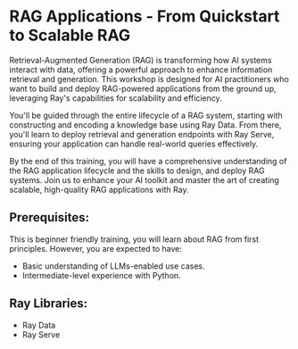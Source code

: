 # RAG Applications - From Quickstart to Scalable RAG

Retrieval-Augmented Generation (RAG) is transforming how AI systems interact with data, offering a powerful approach to enhance information retrieval and generation. This workshop is designed for AI practitioners who want to build and deploy RAG-powered applications from the ground up, leveraging Ray's capabilities for scalability and efficiency.

You'll be guided through the entire lifecycle of a RAG system, starting with constructing and encoding a knowledge base using Ray Data. From there, you'll learn to deploy retrieval and generation endpoints with Ray Serve, ensuring your application can handle real-world queries effectively.

By the end of this training, you will have a comprehensive understanding of the RAG application lifecycle and the skills to design, and deploy RAG systems. Join us to enhance your AI toolkit and master the art of creating scalable, high-quality RAG applications with Ray.

## Prerequisites:
This is beginner friendly training, you will learn about RAG from first principles. However, you are expected to have:
- Basic understanding of LLMs-enabled use cases.
- Intermediate-level experience with Python.

## Ray Libraries:
- Ray Data
- Ray Serve